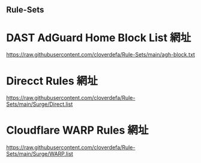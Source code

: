 ## Rule-Sets

# DAST AdGuard Home Block List 網址
https://raw.githubusercontent.com/cloverdefa/Rule-Sets/main/agh-block.txt

# Direcct Rules 網址
https://raw.githubusercontent.com/cloverdefa/Rule-Sets/main/Surge/Direct.list

# Cloudflare WARP Rules 網址
https://raw.githubusercontent.com/cloverdefa/Rule-Sets/main/Surge/WARP.list